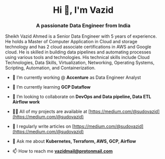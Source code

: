 
<h1 align="center">Hi 👋, I'm Vazid</h1>
<h3 align="center">A passionate Data Engineer from India</h3>


<P>Sheikh Vazid Ahmed is a Senior Data Engineer with 5 years of experience. He holds a Master of Computer Application in Cloud and storage technology and has 2 cloud associate certifications in AWS and Google cloud. He is skilled in building data pipelines and automating processes using various tools and technologies. His technical skills include Cloud Technologies, Data Skills, Virtualization, Networking, Operating Systems, Scripting, Automation, and Containerization.</p>


- 🔭 I’m currently working @ **Accenture** as Data Engineer Analyst

- 🌱 I’m currently learning **GCP Dataflow**

- 👯 I’m looking to collaborate on **DevOps and Data pipeline, Data ETL Airflow work**

- 👨‍💻 All of my projects are available at [https://medium.com/@sudovazid](https://medium.com/@sudovazid)

- 📝 I regularly write articles on [https://medium.com/@sudovazid](https://medium.com/@sudovazid)

- 💬 Ask me about **Kubernetes, Terraform, AWS, GCP, Airflow**

- 📫 How to reach me **vazidmail@protonmail.com**

